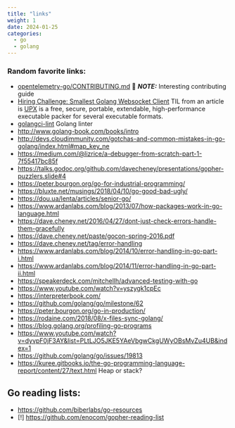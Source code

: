 ```yaml
---
title: "links"
weight: 1
date: 2024-01-25
categories:
  - go
  - golang
---
```


### Random favorite links:
- [opentelemetry-go/CONTRIBUTING.md](https://github.com/open-telemetry/opentelemetry-go/blob/main/CONTRIBUTING.md) 📝 **_NOTE:_** Interesting contributing guide
- [Hiring Challenge: Smallest Golang Websocket Client](https://dyte.io/blog/hiring-challenge-smallest-golang-websocket-client/)
TIL from an article is [UPX](https://upx.github.io/) is a free, secure, portable, extendable, high-performance executable packer for several executable formats.
- [golangci-lint](https://github.com/golangci/golangci-lint)
Golang linter
- http://www.golang-book.com/books/intro
- http://devs.cloudimmunity.com/gotchas-and-common-mistakes-in-go-golang/index.html#map_key_ne
- https://medium.com/@lizrice/a-debugger-from-scratch-part-1-7f55417bc85f
- https://talks.godoc.org/github.com/davecheney/presentations/gopher-puzzlers.slide#4
- https://peter.bourgon.org/go-for-industrial-programming/
- https://bluxte.net/musings/2018/04/10/go-good-bad-ugly/
- https://dou.ua/lenta/articles/senior-go/
- https://www.ardanlabs.com/blog/2013/07/how-packages-work-in-go-language.html
- https://dave.cheney.net/2016/04/27/dont-just-check-errors-handle-them-gracefully
- https://dave.cheney.net/paste/gocon-spring-2016.pdf
- https://dave.cheney.net/tag/error-handling
- https://www.ardanlabs.com/blog/2014/10/error-handling-in-go-part-i.html
- https://www.ardanlabs.com/blog/2014/11/error-handling-in-go-part-ii.html
- https://speakerdeck.com/mitchellh/advanced-testing-with-go
- https://www.youtube.com/watch?v=yszygk1cpEc
- https://interpreterbook.com/
- https://github.com/golang/go/milestone/62
- https://peter.bourgon.org/go-in-production/
- https://rodaine.com/2018/08/x-files-sync-golang/
- https://blog.golang.org/profiling-go-programs
- https://www.youtube.com/watch?v=dyvpF0jF3AY&list=PLtLJO5JKE5YAeVbgwCkgUWyOBsMvZu4UB&index=1
- https://github.com/golang/go/issues/19813
- https://kuree.gitbooks.io/the-go-programming-language-report/content/27/text.html
Heap or stack?

## Go reading lists:
- https://github.com/biberlabs/go-resources
- [!] https://github.com/enocom/gopher-reading-list
